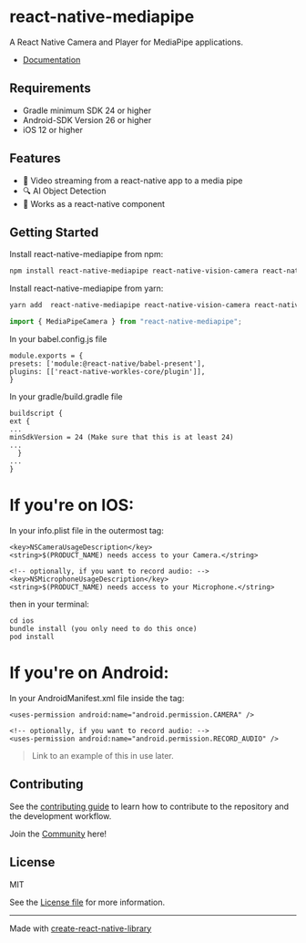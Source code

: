 # react-native-mediapipe

A React Native Camera and Player for MediaPipe applications.

* [Documentation](https://cdiddy77.github.io/react-native-mediapipe/)

## Requirements
* Gradle minimum SDK 24 or higher
* Android-SDK Version 26 or higher
* iOS 12 or higher

## Features
* 🎥 Video streaming from a react-native app to a media pipe
* 🔍 AI Object Detection
* 🧩 Works as a react-native component

## Getting Started

Install react-native-mediapipe from npm:
```sh
npm install react-native-mediapipe react-native-vision-camera react-native-worklets-core
```

Install react-native-mediapipe from yarn:
```sh
yarn add  react-native-mediapipe react-native-vision-camera react-native-worklets-core
```

```js
import { MediaPipeCamera } from "react-native-mediapipe";
```

In your babel.config.js file
```
module.exports = {
presets: ['module:@react-native/babel-present'],
plugins: [['react-native-workles-core/plugin']],
}
```

In your gradle/build.gradle file
```
buildscript {
ext {
...
minSdkVersion = 24 (Make sure that this is at least 24)
...
  }
...
}
```
# If you're on IOS:
In your info.plist file in the outermost <dict> tag:
```
<key>NSCameraUsageDescription</key>
<string>$(PRODUCT_NAME) needs access to your Camera.</string>

<!-- optionally, if you want to record audio: -->
<key>NSMicrophoneUsageDescription</key>
<string>$(PRODUCT_NAME) needs access to your Microphone.</string>
```
then in your terminal:
```
cd ios
bundle install (you only need to do this once)
pod install
```


# If you're on Android:
In your AndroidManifest.xml file inside the <manifest> tag:
```
<uses-permission android:name="android.permission.CAMERA" />

<!-- optionally, if you want to record audio: -->
<uses-permission android:name="android.permission.RECORD_AUDIO" />
```



> Link to an example of this in use later.

## Contributing

See the [contributing guide](CONTRIBUTING.md) to learn how to contribute to the repository and the development workflow.

Join the [Community](https://discord.gg/ApuAzVnAaX) here! 

## License

MIT

See the [License file](LICENSE) for more information.

---

Made with [create-react-native-library](https://github.com/callstack/react-native-builder-bob)
